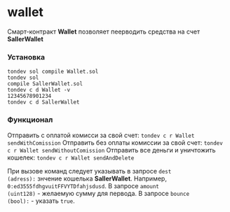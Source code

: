 # wallet
Смарт-контракт <b>Wallet</b> позволяет пеерводить средства на счет <b>SallerWallet</b>

### Установка
<code>tondev sol compile Wallet.sol</code>
<br>
<code>tondev sol compile SallerWallet.sol</code>
<br>
<code>tondev c d Wallet -v 12345678901234</code>
<br>
<code>tondev c d SallerWallet</code>

### Функционал
Отправить с оплатой комисси за свой счет:
<code>tondev c r Wallet sendWithComission</code>
Отправить без оплаты комиссии за свой счет:
<code>tondev c r Wallet sendWithoutComission</code>
Отправить все деньги и уничтожить кошелек:
<code>tondev c r Wallet sendAndDelete</code>

При вызове команд следует указывать в запросе <code>dest (adress):</code> знчение кошелька <b>SallerWallet</b>. Например, <code>0:ed3555fdhgvuitFFVYTDfahjsdusd</code>.
В запросе <code>amount (uint128)</code> - желаемую сумму для первода.
В запросе <code>bounce (bool):</code> - указать <code>true</code>.
